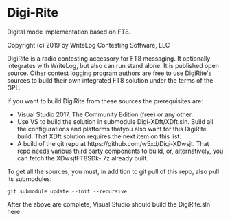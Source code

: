 # Digi-Rite
Digital mode implementation based on FT8.

Copyright (c) 2019 by WriteLog Contesting Software, LLC

DigiRite is a radio contesting accessory for FT8 messaging. It optionally integrates with WriteLog, but also can run stand alone. It is published open source. Other contest logging program authors are free to use DigiRite's sources to build their own integrated FT8 solution under the terms of the GPL. 

If you want to build DigiRite from these sources the
prerequisites are:
<ul>
<li>Visual Studio 2017. The Community Edition (free) or any other.
<li>Use VS to build the solution in submodule Digi-XDft/XDft.sln. Build all the configurations and platforms thatyou also want for this DigiRite build. That XDft solution requires the next item on this list:
<li>A build of the git repo at https://github.com/w5xd/Digi-XDwsjt. 
That repo needs various third party components to build, or, alternatively,
you can fetch the XDwsjtFT8SDk-<version-number>.7z already built.
</ul>
To get all the sources, you must, in addition to git pull of this repo, also pull
its submodules:
<p><code>git submodule update --init --recursive</code></p>

After the above are complete, Visual Studio should build the DigiRite.sln here.


